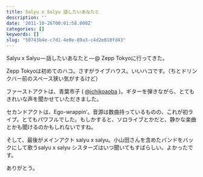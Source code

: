 ```yaml
---
title: Salyu x Salyu 話したいあなたと
description: ''
date: '2011-10-26T00:01:58.000Z'
categories: []
keywords: []
slug: "50743b4e-c7d1-4e8e-89a3-c4d2e810fd43"
---
```

Salyu x Salyu — 話したいあなたと — @ Zepp Tokyoに行ってきた。

Zepp Tokyoは初めてのハコ。さすがライブハウス。いいハコです。（ちとドリンクバー前のスペース狭い気がするけど）

ファーストアクトは、青葉市子 ( [@ichikoaoba](http://twitter.com/#!/ichikoaoba) )。ギターを弾きながら、とてもきれいな声を聞かせていただきました。

セカンドアクトは、Ego-wrappin’。音源は数曲持っているものの、これが初ライブ。とてもパワフルでした。もしかすると、ソロライブとかだと、静かな楽曲とかも聞けるのかもしれないですね。

そして、最後がメインアクト salyu x salyu。小山田さんを含めたバンドをバックにして歌うsalyu x salyu シスターズはいつ聞いてもすばらしい。よかったです。

ありがとう。